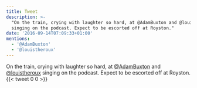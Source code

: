 ```yaml
---
title: Tweet
description: >-
  "On the train, crying with laughter so hard, at @AdamBuxton and @louistheroux
  singing on the podcast. Expect to be escorted off at Royston."
date: '2016-09-14T07:09:33+01:00'
mentions:
  - '@AdamBuxton'
  - '@louistheroux'
---
```

On the train, crying with laughter so hard, at [@AdamBuxton](https://twitter.com/@AdamBuxton) and [@louistheroux](https://twitter.com/@louistheroux) singing on the podcast. Expect to be escorted off at Royston.
      {{< tweet 0 0 >}}
    
